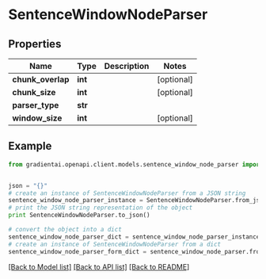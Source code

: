 # SentenceWindowNodeParser


## Properties
Name | Type | Description | Notes
------------ | ------------- | ------------- | -------------
**chunk_overlap** | **int** |  | [optional] 
**chunk_size** | **int** |  | [optional] 
**parser_type** | **str** |  | 
**window_size** | **int** |  | [optional] 

## Example

```python
from gradientai.openapi.client.models.sentence_window_node_parser import SentenceWindowNodeParser


json = "{}"
# create an instance of SentenceWindowNodeParser from a JSON string
sentence_window_node_parser_instance = SentenceWindowNodeParser.from_json(json)
# print the JSON string representation of the object
print SentenceWindowNodeParser.to_json()

# convert the object into a dict
sentence_window_node_parser_dict = sentence_window_node_parser_instance.to_dict()
# create an instance of SentenceWindowNodeParser from a dict
sentence_window_node_parser_form_dict = sentence_window_node_parser.from_dict(sentence_window_node_parser_dict)
```
[[Back to Model list]](../README.md#documentation-for-models) [[Back to API list]](../README.md#documentation-for-api-endpoints) [[Back to README]](../README.md)


